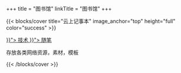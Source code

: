 +++
title = "图书馆"
linkTitle = "图书馆"
+++

{{< blocks/cover title="云上记事本" image_anchor="top" height="full" color="success" >}}
<div class="mx-auto">
	<a class="btn btn-lg btn-default btn-colourful text-white mr-3 mb-4" href="{{< relref "/tech" >}}">
		技术<i class="fas fa-arrow-alt-circle-right ml-2"></i>
	</a>
	<a class="btn btn-lg btn-default btn-colourful text-white mr-3 mb-4" href="{{< relref "/essay" >}}">
		随笔 <i class="fa fa-book ml-2 "></i>
	</a>
	<p class="lead  ml-2 text-white">
		存放各类网络资源，素材，模板
	</p>
</div>
{{< /blocks/cover >}}





